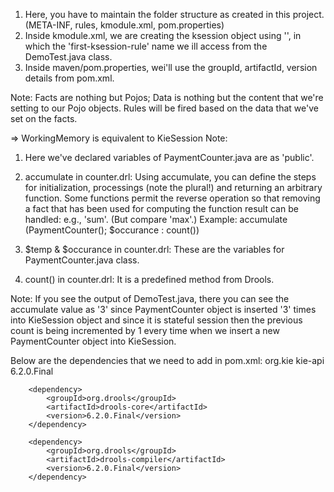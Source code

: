 1. Here, you have to maintain the folder structure as created in this project. (META-INF, rules, kmodule.xml, pom.properties)
2. Inside kmodule.xml, we are creating the ksession object using '<ksession name="first-ksession-rule"/>', 
in which the 'first-ksession-rule' name we ill access from the DemoTest.java class.
3. Inside maven/pom.properties, wei'll use the groupId, artifactId, version details from pom.xml.

Note: Facts are nothing but Pojos; Data is nothing but the content that we're setting to our Pojo objects. 
Rules will be fired based on the data that we've set on the facts. 

=> WorkingMemory is equivalent to KieSession
Note: 
1. Here we've declared variables of PaymentCounter.java are as 'public'.

2. accumulate in counter.drl: Using accumulate, you can define the steps for initialization, processings (note the plural!) and returning 
an arbitrary function. Some functions permit the reverse operation so that removing a fact that has been used for computing 
the function result can be handled: e.g., 'sum'. (But compare 'max'.)
Example: accumulate (PaymentCounter(); $occurance : count())

3. $temp & $occurance in counter.drl: These are the variables for PaymentCounter.java class.
4. count() in counter.drl: It is a predefined method from Drools.

Note: If you see the output of DemoTest.java, there you can see the accumulate value as '3' since PaymentCounter object is inserted
'3' times into KieSession object and since it is stateful session then the previous count is being incremented
by 1 every time when we insert a new PaymentCounter object into KieSession.

Below are the dependencies that we need to add in pom.xml:
<dependency>
			<groupId>org.kie</groupId>
			<artifactId>kie-api</artifactId>
			<version>6.2.0.Final</version>
		</dependency>

		<dependency>
			<groupId>org.drools</groupId>
			<artifactId>drools-core</artifactId>
			<version>6.2.0.Final</version>
		</dependency>

		<dependency>
			<groupId>org.drools</groupId>
			<artifactId>drools-compiler</artifactId>
			<version>6.2.0.Final</version>
		</dependency>
